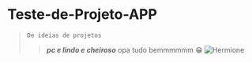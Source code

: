 # Teste-de-Projeto-APP
>`De ideias de projetos`
>>***pc e lindo e cheiroso*** 
 opa tudo bemmmmmm 😁
![Hermione](https://rollingstone.uol.com.br/media/uploads/emma_watson_como_hermione_em_pedra_filosofal_reprod_warner.jpg)
